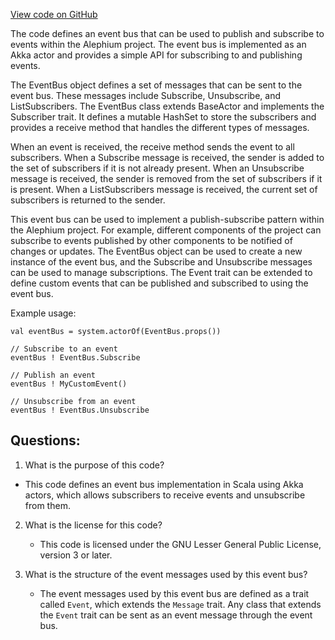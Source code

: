 [View code on GitHub](https://github.com/alephium/alephium/util/src/main/scala/org/alephium/util/EventBus.scala)

The code defines an event bus that can be used to publish and subscribe to events within the Alephium project. The event bus is implemented as an Akka actor and provides a simple API for subscribing to and publishing events.

The EventBus object defines a set of messages that can be sent to the event bus. These messages include Subscribe, Unsubscribe, and ListSubscribers. The EventBus class extends BaseActor and implements the Subscriber trait. It defines a mutable HashSet to store the subscribers and provides a receive method that handles the different types of messages.

When an event is received, the receive method sends the event to all subscribers. When a Subscribe message is received, the sender is added to the set of subscribers if it is not already present. When an Unsubscribe message is received, the sender is removed from the set of subscribers if it is present. When a ListSubscribers message is received, the current set of subscribers is returned to the sender.

This event bus can be used to implement a publish-subscribe pattern within the Alephium project. For example, different components of the project can subscribe to events published by other components to be notified of changes or updates. The EventBus object can be used to create a new instance of the event bus, and the Subscribe and Unsubscribe messages can be used to manage subscriptions. The Event trait can be extended to define custom events that can be published and subscribed to using the event bus. 

Example usage:

```
val eventBus = system.actorOf(EventBus.props())

// Subscribe to an event
eventBus ! EventBus.Subscribe

// Publish an event
eventBus ! MyCustomEvent()

// Unsubscribe from an event
eventBus ! EventBus.Unsubscribe
```
## Questions: 
 1. What is the purpose of this code?
   - This code defines an event bus implementation in Scala using Akka actors, which allows subscribers to receive events and unsubscribe from them.

2. What is the license for this code?
   - This code is licensed under the GNU Lesser General Public License, version 3 or later.

3. What is the structure of the event messages used by this event bus?
   - The event messages used by this event bus are defined as a trait called `Event`, which extends the `Message` trait. Any class that extends the `Event` trait can be sent as an event message through the event bus.